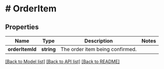 # # OrderItem

## Properties

Name | Type | Description | Notes
------------ | ------------- | ------------- | -------------
**orderItemId** | **string** | The order item being confirmed. |

[[Back to Model list]](../../README.md#models) [[Back to API list]](../../README.md#endpoints) [[Back to README]](../../README.md)
